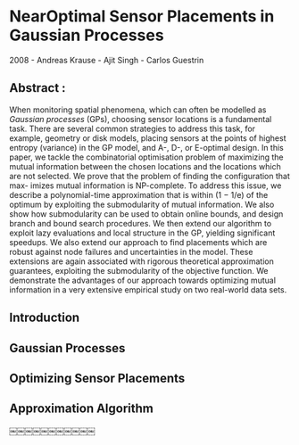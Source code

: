 # NearOptimal Sensor Placements in Gaussian Processes
2008 - Andreas Krause - Ajit Singh - Carlos Guestrin

## Abstract : 
When monitoring spatial phenomena, which can often be modelled as _Gaussian processes_ (GPs), choosing sensor locations is a fundamental task. There are several common strategies to address this task, for example, geometry or disk models, placing sensors at the points of highest entropy (variance) in the GP model, and A-, D-, or E-optimal design. In this paper, we tackle the combinatorial optimisation problem of maximizing the mutual information between the chosen locations and the locations which are not selected. We prove that the problem of finding the configuration that max- imizes mutual information is NP-complete. To address this issue, we describe a polynomial-time approximation that is within (1 − 1/e) of the optimum by exploiting the submodularity of mutual information. We also show how submodularity can be used to obtain online bounds, and design branch and bound search procedures. We then extend our algorithm to exploit lazy evaluations and local structure in the GP, yielding significant speedups. We also extend our approach to find placements which are robust against node failures and uncertainties in the model. These extensions are again associated with rigorous theoretical approximation guarantees, exploiting the submodularity of the objective function. We demonstrate the advantages of our approach towards optimizing mutual information in a very extensive empirical study on two real-world data sets.

## Introduction

## Gaussian Processes
## Optimizing Sensor Placements
## Approximation Algorithm 
￼￼￼￼￼￼￼￼￼￼￼